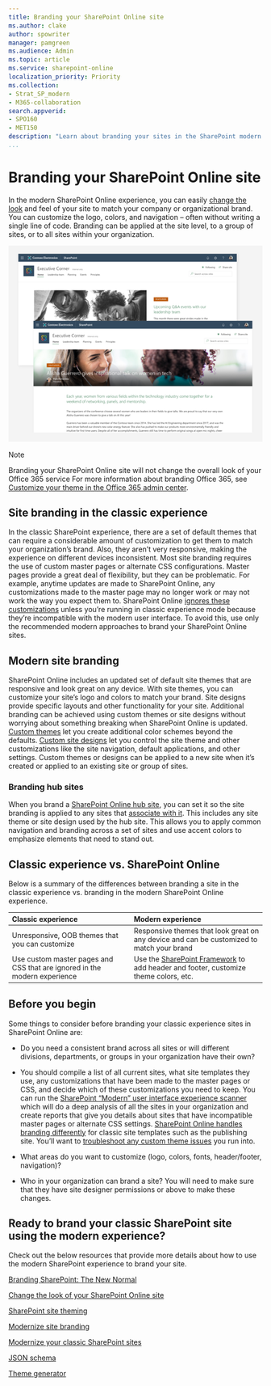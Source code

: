 ```yaml
---
title: Branding your SharePoint Online site
ms.author: clake
author: spowriter
manager: pamgreen
ms.audience: Admin
ms.topic: article
ms.service: sharepoint-online
localization_priority: Priority
ms.collection:  
- Strat_SP_modern
- M365-collaboration
search.appverid:
- SPO160
- MET150
description: "Learn about branding your sites in the SharePoint modern experience."
...
```


# Branding your SharePoint Online site

In the modern SharePoint Online experience, you can easily [change the look](https://support.office.com/article/06bbadc3-6b04-4a60-9d14-894f6a170818) and feel of your site to match your company or organizational brand. You can customize the logo, colors, and navigation – often without writing a single line of code. Branding can be applied at the site level, to a group of sites, or to all sites within your organization.

![](media/branding-sharepoint-online-sites-modern-experience_image1.png)

> [!NOTE]
> Branding your SharePoint Online site will not change the overall look of your Office 365 service For more information about branding Office 365, see [Customize your theme in the Office 365 admin center](/office365/admin/setup/customize-your-organization-theme).

## Site branding in the classic experience

In the classic SharePoint experience, there are a set of default themes that can require a considerable amount of customization to get them to match your organization’s brand. Also, they aren’t very responsive, making the experience on different devices inconsistent. Most site branding requires the use of custom master pages or alternate CSS configurations. Master pages provide a great deal of flexibility, but they can be problematic. For example, anytime updates are made to SharePoint Online, any customizations made to the master page may no longer work or may not work the way you expect them to. SharePoint Online [ignores these customizations](/sharepoint/dev/transform/modernize-branding) unless you’re running in classic experience mode because they’re incompatible with the modern user interface. To avoid this, use only the recommended modern approaches to brand your SharePoint Online sites.

## Modern site branding

SharePoint Online includes an updated set of default site themes that are responsive and look great on any device. With site themes, you can customize your site’s logo and colors to match your brand. Site designs provide specific layouts and other functionality for your site. Additional branding can be achieved using custom themes or site designs without worrying about something breaking when SharePoint Online is updated. [Custom themes](/sharepoint/dev/declarative-customization/site-theming/sharepoint-site-theming-overview) let you create additional color schemes beyond the defaults. [Custom site designs](/sharepoint/dev/declarative-customization/site-design-overview) let you control the site theme and other customizations like the site navigation, default applications, and other settings. Custom themes or designs can be applied to a new site when it’s created or applied to an existing site or group of sites.

### Branding hub sites

When you brand a [SharePoint Online hub site](https://support.office.com/article/what-is-a-sharepoint-hub-site-fe26ae84-14b7-45b6-a6d1-948b3966427f), you can set it so the site branding is applied to any sites that [associate with it](https://support.office.com/article/associate-a-sharepoint-site-with-a-hub-site-ae0009fd-af04-4d3d-917d-88edb43efc05). This includes any site theme or site design used by the hub site. This allows you to apply common navigation and branding across a set of sites and use accent colors to emphasize elements that need to stand out.

## Classic experience vs. SharePoint Online

Below is a summary of the differences between branding a site in the classic experience vs. branding in the modern SharePoint Online experience.

|**Classic experience**|**Modern experience**|
|:-----|:-----|
|Unresponsive, OOB themes that you can customize|Responsive themes that look great on any device and can be customized to match your brand|
|Use custom master pages and CSS that are ignored in the modern experience|Use the [SharePoint Framework](/sharepoint/dev/spfx/sharepoint-framework-overview) to add header and footer, customize theme colors, etc.|

## Before you begin

Some things to consider before branding your classic experience sites in SharePoint Online are:

-   Do you need a consistent brand across all sites or will different divisions, departments, or groups in your organization have their own?

-   You should compile a list of all current sites, what site templates they use, any customizations that have been made to the master pages or CSS, and decide which of these customizations you need to keep. You can run the [SharePoint “Modern” user interface experience scanner](https://github.com/SharePoint/PnP-Tools/tree/master/Solutions/SharePoint.UIExperience.Scanner) which will do a deep analysis of all the sites in your organization and create reports that give you details about sites that have incompatible master pages or alternate CSS settings. [SharePoint Online handles branding differently](/sharepoint/dev/transform/modernize-branding) for classic site templates such as the publishing site. You’ll want to [troubleshoot any custom theme issues](/sharepoint/dev/declarative-customization/site-theming/sharepoint-site-theming-overview#troubleshoot-custom-theme-issues) you run into.

-   What areas do you want to customize (logo, colors, fonts, header/footer, navigation)?

-   Who in your organization can brand a site? You will need to make sure that they have site designer permissions or above to make these changes.

## Ready to brand your classic SharePoint site using the modern experience?

Check out the below resources that provide more details about how to use the modern SharePoint experience to brand your site.

[Branding SharePoint: The New Normal](https://blogs.msdn.microsoft.com/bobgerman/2018/09/04/branding-sharepoint-the-new-normal/)

[Change the look of your SharePoint Online site](https://support.office.com/article/06bbadc3-6b04-4a60-9d14-894f6a170818)

[SharePoint site theming](/sharepoint/dev/declarative-customization/site-theming/sharepoint-site-theming-overview)

[Modernize site branding](/sharepoint/dev/transform/modernize-branding)

[Modernize your classic SharePoint sites](/sharepoint/dev/transform/modernize-classic-sites)

[JSON schema](/sharepoint/dev/declarative-customization/site-theming/sharepoint-site-theming-json-schema)

[Theme generator](http://aka.ms/spthemebuilder)
